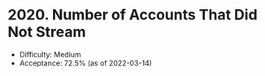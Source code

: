 # 2020. Number of Accounts That Did Not Stream
- Difficulty: Medium
- Acceptance: 72.5% (as of 2022-03-14)
